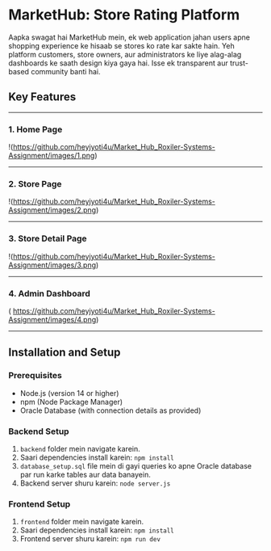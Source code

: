 # MarketHub: Store Rating Platform

Aapka swagat hai MarketHub mein, ek web application jahan users apne shopping experience ke hisaab se stores ko rate kar sakte hain. Yeh platform customers, store owners, aur administrators ke liye alag-alag dashboards ke saath design kiya gaya hai. Isse ek transparent aur trust-based community banti hai.

## Key Features

---

### 1. Home Page
!(https://github.com/heyjyoti4u/Market_Hub_Roxiler-Systems-Assignment/images/1.png)

---

### 2. Store Page
!(https://github.com/heyjyoti4u/Market_Hub_Roxiler-Systems-Assignment/images/2.png)

---

### 3. Store Detail Page
!(https://github.com/heyjyoti4u/Market_Hub_Roxiler-Systems-Assignment/images/3.png)

---

### 4. Admin Dashboard
( https://github.com/heyjyoti4u/Market_Hub_Roxiler-Systems-Assignment/images/4.png)

---

## Installation and Setup

### Prerequisites
- Node.js (version 14 or higher)
- npm (Node Package Manager)
- Oracle Database (with connection details as provided)

### Backend Setup
1. `backend` folder mein navigate karein.
2. Saari dependencies install karein: `npm install`
3. `database_setup.sql` file mein di gayi queries ko apne Oracle database par run karke tables aur data banayein.
4. Backend server shuru karein: `node server.js`

### Frontend Setup
1. `frontend` folder mein navigate karein.
2. Saari dependencies install karein: `npm install`
3. Frontend server shuru karein: `npm run dev`
